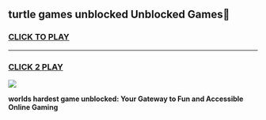 
## turtle games unblocked Unblocked Games👋
<h3>
<a href="https://premium.freeplayer.one?title=turtle_games_unblocked&ref=16F">CLICK TO PLAY</a></h3>
<hr>

<h3>
<a href="https://premium.freeplayer.one?title=turtle_games_unblocked&ref=16F">CLICK 2 PLAY</a>
  
</h3>

<a href="https://premium.freeplayer.one?title=turtle_games_unblocked&ref=16F/"><img src="https://clearcache.store/games.png"></a>


**worlds hardest game unblocked: Your Gateway to Fun and Accessible Online Gaming**
